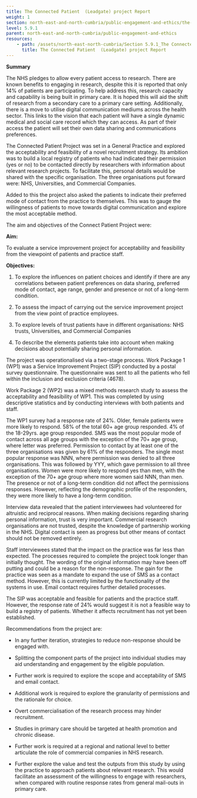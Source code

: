 ```yaml
---
title: The Connected Patient  (Leadgate) project Report
weight: 1
section: north-east-and-north-cumbria/public-engagement-and-ethics/the-connected-patient-leadgate-project-report
level: 5.9.1
parent: north-east-and-north-cumbria/public-engagement-and-ethics
resources: 
    - path: /assets/north-east-north-cumbria/Section 5.9.1_The Connected Patient (Leadgate) Project Report.pdf
      title: The Connected Patient  (Leadgate) project Report
---
```


**Summary**

The NHS pledges to allow every patient access to research. There are known benefits to engaging in research, despite this it is reported that only 14% of patients are participating. To help address this, research capacity and capability is being built in primary care. It is hoped this will aid the shift of research from a secondary care to a primary care setting. Additionally, there is a move to utilise 
digital communication mediums across the health sector. This links to the vision that each patient will have a single dynamic medical and social care record which they can access. As part of their access the patient will set their own data sharing and communications preferences.  

The Connected Patient Project was set in a General Practice and explored the acceptability and feasibility of a novel recruitment strategy. Its ambition was to build a local registry of patients who had indicated their permission (yes or no) to be contacted directly by researchers with information about relevant research projects. To facilitate this, personal details would be shared with the specific 
organisation. The three organisations put forward were: NHS, Universities, and Commercial Companies.

Added to this the project also asked the patients to indicate their preferred mode of contact from the practice to themselves. This was to gauge the willingness of patients to move towards digital communication and explore the most acceptable method.  

The aim and objectives of the Connect Patient Project were: 

**Aim:**  

To evaluate a service improvement project for acceptability and feasibility from the viewpoint of 
patients and practice staff.  

**Objectives:**  

1. To explore the influences on patient choices and identify if there are any correlations 
between patient preferences on data sharing, preferred mode of contact, age range, gender 
and presence or not of a long-term condition. 

2. To assess the impact of carrying out the service improvement project from the view point of 
practice employees. 

3. To explore levels of trust patients have in different organisations: NHS trusts, Universities, and Commercial Companies

4. To describe the elements patients take into account when making decisions about 
potentially sharing personal information. 

The project was operationalised via a two-stage process. Work Package 1 (WP1) was a Service Improvement Project (SIP) conducted by a postal survey questionnaire. The questionnaire was sent to all the patients who fell within the inclusion and exclusion criteria (4678).  

Work Package 2 (WP2) was a mixed methods research study to assess the acceptability and feasibility of WP1. This was completed by using descriptive statistics and by conducting interviews with both patients and staff.  

The WP1 survey had a response rate of 24%. Older, female patients were more likely to respond. 58% of the total 60+ age group responded. 4% of the 18-29yrs. age group responded. SMS was the most popular mode of contact across all age groups with the exception of the 70+ age group, where letter was preferred. Permission to contact by at least one of the three organisations was given by 61% of the responders. The single most popular response was NNN, where permission was denied to all three organisations. This was followed by YYY, which gave permission to all three organisations. Women were more likely to respond yes than men, with the exception of the 70+ age group where more women said NNN, than men. The presence or not of a long-term condition did not affect the permissions responses. However, reflecting the demographic profile of the responders, they were more likely to have a long-term condition.  

Interview data revealed that the patient interviewees had volunteered for altruistic and reciprocal reasons. When making decisions regarding sharing personal information, trust is very important. Commercial research organisations are not trusted, despite the knowledge of partnership working in the NHS. Digital contact is seen as progress but other means of contact should not be removed 
entirely.  

Staff interviewees stated that the impact on the practice was far less than expected. The processes required to complete the project took longer than initially thought. The wording of the original information may have been off putting and could be a reason for the non-response. The gain for the practice was seen as a mandate to expand the use of SMS as a contact method. However, this is 
currently limited by the functionality of the systems in use. Email contact requires further detailed processes.  

The SIP was acceptable and feasible for patients and the practice staff. However, the response rate of 24% would suggest it is not a feasible way to build a registry of patients. Whether it affects recruitment has not yet been established.  

Recommendations from the project are:  

- In any further iteration, strategies to reduce non-response should be engaged with.  

- Splitting the component parts of the project into individual studies may aid understanding and engagement by the eligible population.

- Further work is required to explore the scope and acceptability of SMS and email contact.  

- Additional work is required to explore the granularity of permissions and the rationale for choice.  

- Overt commercialisation of the research process may hinder recruitment.

- Studies in primary care should be targeted at health promotion and chronic disease.  

- Further work is required at a regional and national level to better articulate the role of commercial companies in NHS research.

- Further explore the value and test the outputs from this study by using the practice to approach patients about relevant research. This would facilitate an assessment of the willingness to engage with researchers, when compared with routine response rates from general mail-outs in primary care. 
  
        
